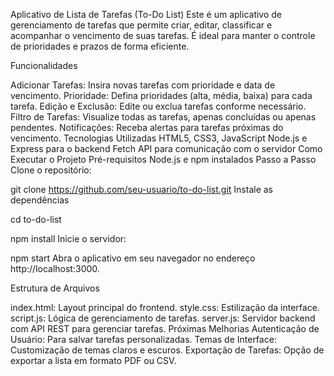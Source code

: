 Aplicativo de Lista de Tarefas (To-Do List)
Este é um aplicativo de gerenciamento de tarefas que permite criar, editar, classificar e acompanhar o vencimento de suas tarefas. É ideal para manter o controle de prioridades e prazos de forma eficiente.

Funcionalidades

Adicionar Tarefas: Insira novas tarefas com prioridade e data de vencimento.
Prioridade: Defina prioridades (alta, média, baixa) para cada tarefa.
Edição e Exclusão: Edite ou exclua tarefas conforme necessário.
Filtro de Tarefas: Visualize todas as tarefas, apenas concluídas ou apenas pendentes.
Notificações: Receba alertas para tarefas próximas do vencimento.
Tecnologias Utilizadas
HTML5, CSS3, JavaScript
Node.js e Express para o backend
Fetch API para comunicação com o servidor
Como Executar o Projeto
Pré-requisitos
Node.js e npm instalados
Passo a Passo
Clone o repositório:

git clone https://github.com/seu-usuario/to-do-list.git
Instale as dependências

cd to-do-list

npm install
Inicie o servidor:

npm start
Abra o aplicativo em seu navegador no endereço http://localhost:3000.

Estrutura de Arquivos

index.html: Layout principal do frontend.
style.css: Estilização da interface.
script.js: Lógica de gerenciamento de tarefas.
server.js: Servidor backend com API REST para gerenciar tarefas.
Próximas Melhorias
Autenticação de Usuário: Para salvar tarefas personalizadas.
Temas de Interface: Customização de temas claros e escuros.
Exportação de Tarefas: Opção de exportar a lista em formato PDF ou CSV.